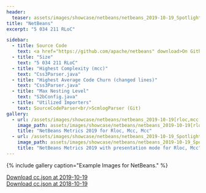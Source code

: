 ```yaml
---
header:
  teaser: assets/images/showcase/netbeans/netbeans_2019-10-19_Spotlight[rloc,mcc,mcc].png
title: "NetBeans"
excerpt: "5 034 211 RLoC"

sidebar:
  - title: Source Code
    text: <a href="https://github.com/apache/netbeans" download>On Github</a>
  - title: "Size"
    text: "5 034 211 RLoC"
  - title: "Highest Complexity (mcc)"
    text: "Css3Parser.java"
  - title: "Highest Average Code Churn (changed lines)"
    text: "Css3Parser.java"
  - title: "Max Nesting Level"
    text: "S2bConfig.java"
  - title: "Utilized Importers"
    text: SourceCodeParser<br/>ScmlogParser (Git)
gallery:
  - url: /assets/images/showcase/netbeans/netbeans_2019-10-19[rloc,mcc,mcc].png
    image_path: assets/images/showcase/netbeans/netbeans_2019-10-19[rloc,mcc,mcc].png
    title: "NetBeans Metrics 2019 for Rloc, Mcc, Mcc"
  - url: /assets/images/showcase/netbeans/netbeans_2019-10-19_Spotlight[rloc,mcc,mcc].png
    image_path: assets/images/showcase/netbeans/netbeans_2019-10-19_Spotlight[rloc,mcc,mcc].png
    title: "NetBeans Metrics 2019 with presentation mode for Rloc, Mcc"
---
```


{% include gallery caption="Example Images for NetBeans." %}

<!--
I would have liked this link to be in the sidebar but liquid properties don't work there.
I would also have liked this to be a markdown link but then the browser tries to open it instead of "download"ing it.
 -->

<a href="{{site.baseurl}}/assets/ccjson/showcase/netbeans/netbeans_2019-10-19.cc.json" download>Download cc.json at 2019-10-19</a><br/>
<a href="{{site.baseurl}}/assets/ccjson/showcase/netbeans/netbeans_2018-10-19.cc.json" download>Download cc.json at 2018-10-19</a>

